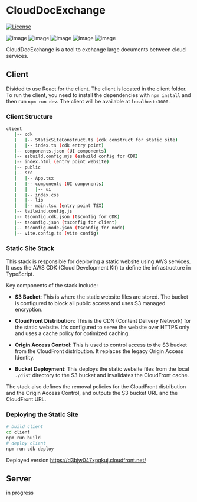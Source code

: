 # CloudDocExchange

[![License](https://img.shields.io/badge/license-MIT-blue.svg)](https://opensource.org/licenses/MIT)

![image](https://img.shields.io/badge/Amazon_AWS-FF9900?style=for-the-badge&logo=amazonaws&logoColor=white)
![image](https://img.shields.io/badge/TypeScript-007ACC?style=for-the-badge&logo=typescript&logoColor=white)
![image](https://img.shields.io/badge/Vite-B73BFE?style=for-the-badge&logo=vite&logoColor=FFD62E)
![image](https://img.shields.io/badge/React-20232A?style=for-the-badge&logo=react&logoColor=61DAFB)
![image](https://img.shields.io/badge/Redux-593D88?style=for-the-badge&logo=redux&logoColor=white)

CloudDocExchange is a tool to exchange large documents between cloud services.

## Client

Disided to use React for the client. The client is located in the client folder. To run the client, you need to install the dependencies with `npm install` and then run `npm run dev`. The client will be available at `localhost:3000`.

### Client Structure

```bash
client
   |-- cdk
   |   |-- StaticSiteConstruct.ts (cdk construct for static site)
   |   |-- index.ts (cdk entry point)
   |-- components.json (UI components)
   |-- esbuild.config.mjs (esbuild config for CDK)
   |-- index.html (entry point website)
   |-- public
   |-- src
   |   |-- App.tsx
   |   |-- components (UI components)
   |   |   |-- ui
   |   |-- index.css
   |   |-- lib
   |   |-- main.tsx (entry point TSX)
   |-- tailwind.config.js
   |-- tsconfig.cdk.json (tsconfig for CDK)
   |-- tsconfig.json (tsconfig for client)
   |-- tsconfig.node.json (tsconfig for node)
   |-- vite.config.ts (vite config)
```

### Static Site Stack

This stack is responsible for deploying a static website using AWS services. It uses the AWS CDK (Cloud Development Kit) to define the infrastructure in TypeScript.

Key components of the stack include:

- **S3 Bucket**: This is where the static website files are stored. The bucket is configured to block all public access and uses S3 managed encryption.

- **CloudFront Distribution**: This is the CDN (Content Delivery Network) for the static website. It's configured to serve the website over HTTPS only and uses a cache policy for optimized caching.

- **Origin Access Control**: This is used to control access to the S3 bucket from the CloudFront distribution. It replaces the legacy Origin Access Identity.

- **Bucket Deployment**: This deploys the static website files from the local `./dist` directory to the S3 bucket and invalidates the CloudFront cache.

The stack also defines the removal policies for the CloudFront distribution and the Origin Access Control, and outputs the S3 bucket URL and the CloudFront URL.


### Deploying the Static Site

```bash
# build client
cd client
npm run build
# deploy client
npm run cdk deploy
```

Deployed version https://d3bjw047xpqkuj.cloudfront.net/

## Server

in progress